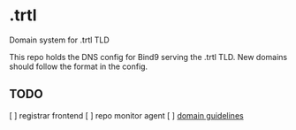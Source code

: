 # .trtl
Domain system for .trtl TLD

This repo holds the DNS config for Bind9 serving the .trtl TLD. New domains should follow the format in the config.

## TODO
[ ] registrar frontend
[ ] repo monitor agent
[ ] [domain guidelines](https://github.com/turtlecoin/.trtl/issues/1)

